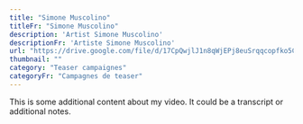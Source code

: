 ```yaml
---
title: "Simone Muscolino"
titleFr: "Simone Muscolino"
description: 'Artist Simone Muscolino'
descriptionFr: 'Artiste Simone Muscolino'
url: "https://drive.google.com/file/d/17CpQwjlJ1n8qWjEPj8euSrqqcopfko5C/preview"
thumbnail: ""
category: "Teaser campaignes"
categoryFr: "Campagnes de teaser"
---
```


This is some additional content about my video. It could be a transcript or additional notes.